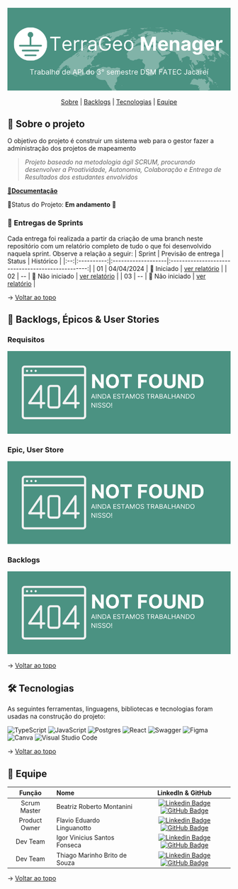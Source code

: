<span id="topo">
<div align="center">
    
![banner](img/banner.png)

</div>
    
<p align="center">
    <a href="#sobre">Sobre</a>  |  
    <a href="#backlogs">Backlogs</a>  |  
    <a href="#tecnologias">Tecnologias</a>  |  
    <a href="#equipe">Equipe</a>
</p>    
    
<span id="sobre">
    
## 📑 Sobre o projeto

O objetivo do projeto é construir um sistema web para o gestor fazer a administração dos projetos 
de mapeamento


> _Projeto baseado na metodologia ágil SCRUM, procurando desenvolver a Proatividade, Autonomia, Colaboração e Entrega de Resultados dos estudantes envolvidos_
    

<a href="">📌<strong>Documentação</strong></a>   

📌Status do Projeto: **Em andamento** 🚧

### 🏁 Entregas de Sprints
Cada entrega foi realizada a partir da criação de uma branch neste repositório com um relatório completo de tudo o que foi desenvolvido naquela sprint. Observe a relação a seguir:
| Sprint | Previsão de entrega | Status           | Histórico |
|:--:|:----------:|:-------------------|:-------------------------------------------------:|
| 01 | 04/04/2024 | 🚀 Iniciado      |  [ver relatório](https://github.com) |
| 02 | -- | 🚧 Não iniciado    | [ver relatório](https://github.com) | 
| 03 | -- | 🚧 Não iniciado  |  [ver relatório](https://github.com) |




→ [Voltar ao topo](#topo)

<span id="backlogs">

## 🎯 Backlogs, Épicos & User Stories

###  Requisitos
![banner](img/notFound.png)

###  Epic, User Store
![banner](img/notFound.png) 

###  Backlogs
![banner](img/notFound.png)


→ [Voltar ao topo](#topo)
    
<span id="tecnologias">

## 🛠️ Tecnologias

As seguintes ferramentas, linguagens, bibliotecas e tecnologias foram usadas na construção do projeto:


![TypeScript](https://img.shields.io/badge/typescript-%23007ACC.svg?style=for-the-badge&logo=typescript&logoColor=white)
![JavaScript](https://img.shields.io/badge/javascript-%23323330.svg?style=for-the-badge&logo=javascript&logoColor=%23F7DF1E)
![Postgres](https://img.shields.io/badge/postgres-%23316192.svg?style=for-the-badge&logo=postgresql&logoColor=white)
![React](https://img.shields.io/badge/react-%2320232a.svg?style=for-the-badge&logo=react&logoColor=%2361DAFB)
![Swagger](https://img.shields.io/badge/-Swagger-%23Clojure?style=for-the-badge&logo=swagger&logoColor=white)
![Figma](https://img.shields.io/badge/figma-%23F24E1E.svg?style=for-the-badge&logo=figma&logoColor=white)
![Canva](https://img.shields.io/badge/Canva-%2300C4CC.svg?style=for-the-badge&logo=Canva&logoColor=white)
![Visual Studio Code](https://img.shields.io/badge/Visual%20Studio%20Code-0078d7.svg?style=for-the-badge&logo=visual-studio-code&logoColor=white)

→ [Voltar ao topo](#topo)

<span id="equipe">

 ## 👥 Equipe  
    
|    Função     | Nome                                  |                                                                                                                                                      LinkedIn & GitHub                                                                                                                                                      |
| :-----------: | :------------------------------------ | :-------------------------------------------------------------------------------------------------------------------------------------------------------------------------------------------------------------------------------------------------------------------------------------------------------------------------: |
|  Scrum Master   | Beatriz Roberto Montanini  |           [![Linkedin Badge](https://img.shields.io/badge/Linkedin-blue?style=flat-square&logo=Linkedin&logoColor=white)](https://www.linkedin.com/in/beatriz-montanini-b69b451b9/) [![GitHub Badge](https://img.shields.io/badge/GitHub-111217?style=flat-square&logo=github&logoColor=white)](https://github.com/BiaMontanini)            |
|  Product Owner  | Flavio Eduardo Linguanotto |      [![Linkedin Badge](https://img.shields.io/badge/Linkedin-blue?style=flat-square&logo=Linkedin&logoColor=white)](https://www.linkedin.com/in/flavio-linguanotto-b587361a4/) [![GitHub Badge](https://img.shields.io/badge/GitHub-111217?style=flat-square&logo=github&logoColor=white)](https://github.com/linguanotto)      |
| Dev Team |  Igor Vinicius Santos Fonseca  |  [![Linkedin Badge](https://img.shields.io/badge/Linkedin-blue?style=flat-square&logo=Linkedin&logoColor=white)](https://github.com/fonsecaigor) [![GitHub Badge](https://img.shields.io/badge/GitHub-111217?style=flat-square&logo=github&logoColor=white)](https://github.com/fonsecaigor)| 
| Dev Team | Thiago Marinho Brito de Souza    |  [![Linkedin Badge](https://img.shields.io/badge/Linkedin-blue?style=flat-square&logo=Linkedin&logoColor=white)]() [![GitHub Badge](https://img.shields.io/badge/GitHub-111217?style=flat-square&logo=github&logoColor=white)](https://github.com/Thiagombs23)| 

    
→ [Voltar ao topo](#topo)
